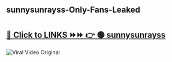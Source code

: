 
 ## sunnysunrayss-Only-Fans-Leaked

# <h2><a href="https://clipsfans.com/sunnysunrayss&ref=git">🔗 Click to LINKS ⏩⏩ 👉 🟢 sunnysunrayss </a></h2>

<a href="https://clipsfans.com/sunnysunrayss&ref=git" rel="nofollow" data-target="animated-image.originalLink"><img src="https://i.ibb.co.com/xMMVF88/686577567.gif" alt="Viral Video Original" style="max-width: 100%; display: inline-block;" data-target="animated-image.originalImage"></a>
